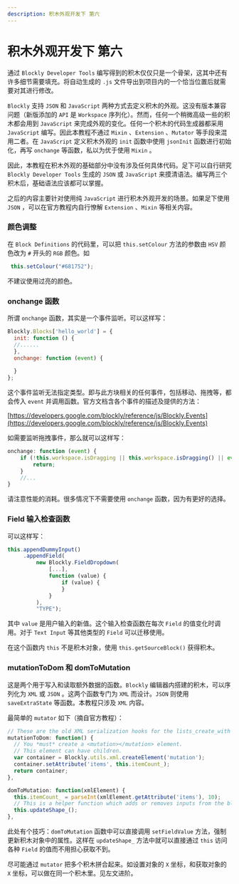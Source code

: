 ```yaml
---
description: 积木外观开发下 第六
---
```


# 积木外观开发下 第六

通过 `Blockly Developer Tools` 编写得到的积木仅仅只是一个骨架，这其中还有许多细节需要填充。将自动生成的 `.js` 文件导出到项目内的一个恰当位置后就需要对其进行修改。

`Blockly` 支持 `JSON` 和 `JavaScript` 两种方式去定义积木的外观。这没有版本兼容问题（新版添加的 `API` 是 `Workspace` 序列化）。然而，任何一个稍微高级一些的积木都会用到 `JavaScript` 来完成外观的变化。任何一个积木的代码生成器都采用 `JavaScript` 编写。因此本教程不通过 `Mixin` 、`Extension` 、`Mutator` 等手段来混用二者。在 `JavaScript` 定义积木外观的 `init` 函数中使用 `jsonInit` 函数进行初始化，再写 `onchange` 等函数，私以为优于使用 `Mixin` 。

因此，本教程在积木外观的基础部分中没有涉及任何具体代码。足下可以自行研究 `Blockly Developer Tools` 生成的 `JSON` 或 `JavaScript` 来摸清语法。编写两三个积木后，基础语法应该都可以掌握。

之后的内容主要针对使用纯 `JavaScript` 进行积木外观开发的场景。如果足下使用 `JSON` ，可以在官方教程内自行憭解 `Extension` 、`Mixin` 等相关内容。

### 颜色调整

在 `Block Definitions` 的代码里，可以把 `this.setColour` 方法的参数由 `HSV` 颜色改为 `#` 开头的 `RGB` 颜色。如

```javascript
 this.setColour("#681752");
```

不建议使用过亮的颜色。

### onchange 函数

所谓 `onchange` 函数，其实是一个事件监听。可以这样写：

```javascript
Blockly.Blocks['hello_world'] = {
  init: function () {
  //......  
  },
  onchange: function (event) {
  
  }
};
```

这个事件监听无法指定类型。即与此方块相关的任何事件，包括移动、拖拽等，都会传入 `event` 并调用函数。官方文档含各个事件的描述及提供的方法：

[https://developers.google.com/blockly/reference/js/Blockly.Events](https://developers.google.com/blockly/reference/js/Blockly.Events)

如需要监听拖拽事件，那么就可以这样写：

```javascript
onchange: function (event) {
    if (!this.workspace.isDragging || this.workspace.isDragging() || event.type !== Blockly.Events.BLOCK_MOVE) {
        return;    
    }    
    //...
}
```

请注意性能的消耗。很多情况下不需要使用 `onchange` 函数，因为有更好的选择。

### Field 输入检查函数

可以这样写：

```javascript
this.appendDummyInput()
     .appendField(
         new Blockly.FieldDropdown(
             [...],
             function (value) {
                 if (value) {
                 }
             }
         ),
         "TYPE");
```

其中 `value` 是用户输入的新值。这个输入检查函数在每次 `Field` 的值变化时调用。对于 `Text Input` 等其他类型的 `Field` 可以迁移使用。

在这个函数内 `this` 不是积木对象，使用 `this.getSourceBlock()` 获得积木。

### mutationToDom 和 domToMutation

这是两个用于写入和读取额外数据的函数。`Blockly` 编辑器内搭建的积木，可以序列化为 `XML` 或 `JSON` 。这两个函数专门为 `XML` 而设计。`JSON` 则使用 `saveExtraState` 等函数。本教程只涉及 `XML` 内容。

最简单的 `mutator` 如下（摘自官方教程）：

```javascript
// These are the old XML serialization hooks for the lists_create_with block.
mutationToDom: function() {
  // You *must* create a <mutation></mutation> element.
  // This element can have children.
  var container = Blockly.utils.xml.createElement('mutation');
  container.setAttribute('items', this.itemCount_);
  return container;
},

domToMutation: function(xmlElement) {
  this.itemCount_ = parseInt(xmlElement.getAttribute('items'), 10);
  // This is a helper function which adds or removes inputs from the block.
  this.updateShape_();
},
```

此处有个技巧：`domToMutation` 函数中可以直接调用 `setFieldValue` 方法，强制更新积木对象中的属性。这样在 `updateShape_` 方法中就可以直接通过 `this` 访问各种 `Field` 的值而不用担心获取不到。

尽可能通过 `mutator` 把多个积木拼合起来。如设置对象的 `X` 坐标，和获取对象的 `X` 坐标，可以做在同一个积木里。见左文进阶。
